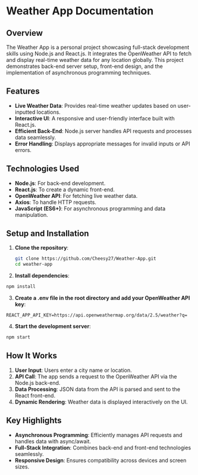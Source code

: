 # Weather App Documentation

## Overview
The Weather App is a personal project showcasing full-stack development skills using Node.js and React.js. It integrates the OpenWeather API to fetch and display real-time weather data for any location globally. This project demonstrates back-end server setup, front-end design, and the implementation of asynchronous programming techniques.

## Features
- **Live Weather Data**: Provides real-time weather updates based on user-inputted locations.
- **Interactive UI**: A responsive and user-friendly interface built with React.js.
- **Efficient Back-End**: Node.js server handles API requests and processes data seamlessly.
- **Error Handling**: Displays appropriate messages for invalid inputs or API errors.

## Technologies Used
- **Node.js**: For back-end development.
- **React.js**: To create a dynamic front-end.
- **OpenWeather API**: For fetching live weather data.
- **Axios**: To handle HTTP requests.
- **JavaScript (ES6+)**: For asynchronous programming and data manipulation.

## Setup and Installation
1. **Clone the repository**:
   ```bash
   git clone https://github.com/Cheesy27/Weather-App.git
   cd weather-app
   ```

2. **Install dependencies**:
  ```bash
  npm install
  ```

3. **Create a .env file in the root directory and add your OpenWeather API key**:
  ```env
  REACT_APP_API_KEY=https://api.openweathermap.org/data/2.5/weather?q=
  ```

4. **Start the development server**:
```bash
npm start
```
## How It Works
1. **User Input**: Users enter a city name or location.
2. **API Call**: The app sends a request to the OpenWeather API via the Node.js back-end.
3. **Data Processing**: JSON data from the API is parsed and sent to the React front-end.
4. **Dynamic Rendering**: Weather data is displayed interactively on the UI. 

## Key Highlights
- **Asynchronous Programming**: Efficiently manages API requests and handles data with async/await.
- **Full-Stack Integration**: Combines back-end and front-end technologies seamlessly.
- **Responsive Design**: Ensures compatibility across devices and screen sizes.
